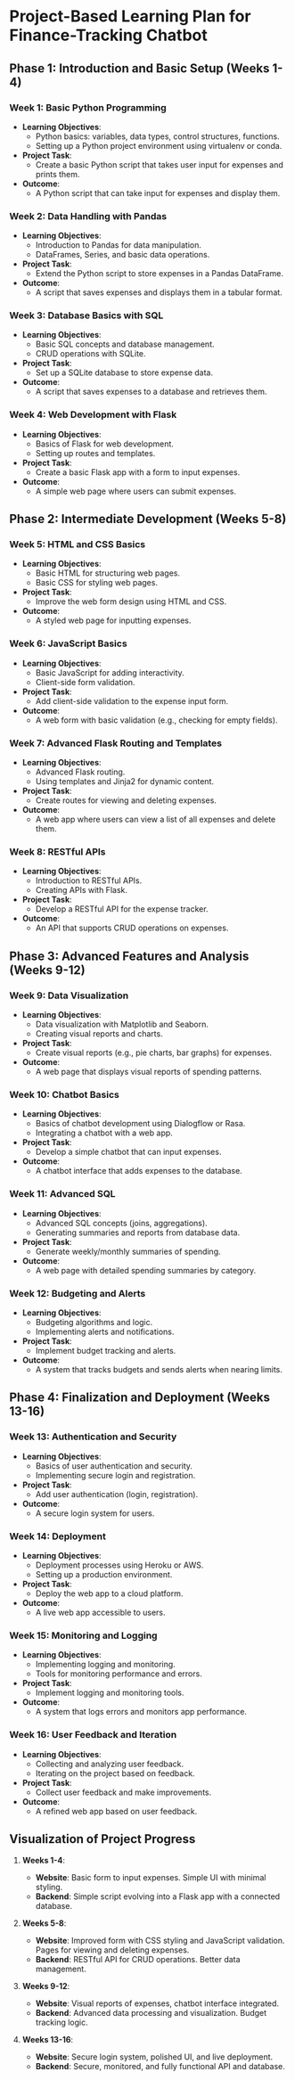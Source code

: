 
# Project-Based Learning Plan for Finance-Tracking Chatbot

## Phase 1: Introduction and Basic Setup (Weeks 1-4)

### Week 1: Basic Python Programming
- **Learning Objectives**:
  - Python basics: variables, data types, control structures, functions.
  - Setting up a Python project environment using virtualenv or conda.
- **Project Task**: 
  - Create a basic Python script that takes user input for expenses and prints them.
- **Outcome**: 
  - A Python script that can take input for expenses and display them.

### Week 2: Data Handling with Pandas
- **Learning Objectives**:
  - Introduction to Pandas for data manipulation.
  - DataFrames, Series, and basic data operations.
- **Project Task**:
  - Extend the Python script to store expenses in a Pandas DataFrame.
- **Outcome**: 
  - A script that saves expenses and displays them in a tabular format.

### Week 3: Database Basics with SQL
- **Learning Objectives**:
  - Basic SQL concepts and database management.
  - CRUD operations with SQLite.
- **Project Task**:
  - Set up a SQLite database to store expense data.
- **Outcome**: 
  - A script that saves expenses to a database and retrieves them.

### Week 4: Web Development with Flask
- **Learning Objectives**:
  - Basics of Flask for web development.
  - Setting up routes and templates.
- **Project Task**:
  - Create a basic Flask app with a form to input expenses.
- **Outcome**: 
  - A simple web page where users can submit expenses.

## Phase 2: Intermediate Development (Weeks 5-8)

### Week 5: HTML and CSS Basics
- **Learning Objectives**:
  - Basic HTML for structuring web pages.
  - Basic CSS for styling web pages.
- **Project Task**:
  - Improve the web form design using HTML and CSS.
- **Outcome**: 
  - A styled web page for inputting expenses.

### Week 6: JavaScript Basics
- **Learning Objectives**:
  - Basic JavaScript for adding interactivity.
  - Client-side form validation.
- **Project Task**:
  - Add client-side validation to the expense input form.
- **Outcome**: 
  - A web form with basic validation (e.g., checking for empty fields).

### Week 7: Advanced Flask Routing and Templates
- **Learning Objectives**:
  - Advanced Flask routing.
  - Using templates and Jinja2 for dynamic content.
- **Project Task**:
  - Create routes for viewing and deleting expenses.
- **Outcome**: 
  - A web app where users can view a list of all expenses and delete them.

### Week 8: RESTful APIs
- **Learning Objectives**:
  - Introduction to RESTful APIs.
  - Creating APIs with Flask.
- **Project Task**:
  - Develop a RESTful API for the expense tracker.
- **Outcome**: 
  - An API that supports CRUD operations on expenses.

## Phase 3: Advanced Features and Analysis (Weeks 9-12)

### Week 9: Data Visualization
- **Learning Objectives**:
  - Data visualization with Matplotlib and Seaborn.
  - Creating visual reports and charts.
- **Project Task**:
  - Create visual reports (e.g., pie charts, bar graphs) for expenses.
- **Outcome**: 
  - A web page that displays visual reports of spending patterns.

### Week 10: Chatbot Basics
- **Learning Objectives**:
  - Basics of chatbot development using Dialogflow or Rasa.
  - Integrating a chatbot with a web app.
- **Project Task**:
  - Develop a simple chatbot that can input expenses.
- **Outcome**: 
  - A chatbot interface that adds expenses to the database.

### Week 11: Advanced SQL
- **Learning Objectives**:
  - Advanced SQL concepts (joins, aggregations).
  - Generating summaries and reports from database data.
- **Project Task**:
  - Generate weekly/monthly summaries of spending.
- **Outcome**: 
  - A web page with detailed spending summaries by category.

### Week 12: Budgeting and Alerts
- **Learning Objectives**:
  - Budgeting algorithms and logic.
  - Implementing alerts and notifications.
- **Project Task**:
  - Implement budget tracking and alerts.
- **Outcome**: 
  - A system that tracks budgets and sends alerts when nearing limits.

## Phase 4: Finalization and Deployment (Weeks 13-16)

### Week 13: Authentication and Security
- **Learning Objectives**:
  - Basics of user authentication and security.
  - Implementing secure login and registration.
- **Project Task**:
  - Add user authentication (login, registration).
- **Outcome**: 
  - A secure login system for users.

### Week 14: Deployment
- **Learning Objectives**:
  - Deployment processes using Heroku or AWS.
  - Setting up a production environment.
- **Project Task**:
  - Deploy the web app to a cloud platform.
- **Outcome**: 
  - A live web app accessible to users.

### Week 15: Monitoring and Logging
- **Learning Objectives**:
  - Implementing logging and monitoring.
  - Tools for monitoring performance and errors.
- **Project Task**:
  - Implement logging and monitoring tools.
- **Outcome**: 
  - A system that logs errors and monitors app performance.

### Week 16: User Feedback and Iteration
- **Learning Objectives**:
  - Collecting and analyzing user feedback.
  - Iterating on the project based on feedback.
- **Project Task**:
  - Collect user feedback and make improvements.
- **Outcome**: 
  - A refined web app based on user feedback.

## Visualization of Project Progress

1. **Weeks 1-4**:
   - **Website**: Basic form to input expenses. Simple UI with minimal styling.
   - **Backend**: Simple script evolving into a Flask app with a connected database.

2. **Weeks 5-8**:
   - **Website**: Improved form with CSS styling and JavaScript validation. Pages for viewing and deleting expenses.
   - **Backend**: RESTful API for CRUD operations. Better data management.

3. **Weeks 9-12**:
   - **Website**: Visual reports of expenses, chatbot interface integrated.
   - **Backend**: Advanced data processing and visualization. Budget tracking logic.

4. **Weeks 13-16**:
   - **Website**: Secure login system, polished UI, and live deployment.
   - **Backend**: Secure, monitored, and fully functional API and database.
